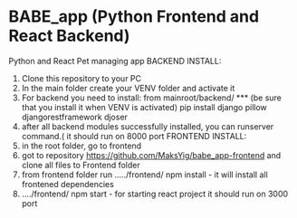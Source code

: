 # BABE_app (Python Frontend and React Backend)
Python and React Pet managing app
BACKEND INSTALL:
1. Clone this repository to your PC
2. In the main folder create your VENV folder and activate it
3. For backend you need to install:
  from mainroot/backend/ *** (be sure that you install it when VENV is activated)
  pip install django pillow djangorestframework djoser 
4. after all backend modules successfully installed, you can runserver command.( it should run on 8000 port
FRONTEND INSTALL:
1. in the root folder, go to frontend
2. got to repository  https://github.com/MaksYig/babe_app-frontend and clone all files to Frontend folder
3. from frontend folder run ...../frontend/ npm install - it will install all frontened dependencies
4. ..../frontend/ npm start - for starting react project it should run on 3000 port

